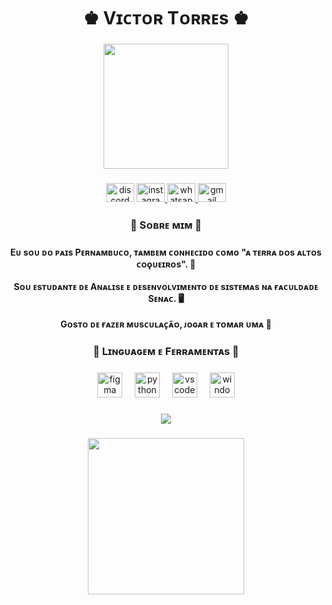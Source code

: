 <h1 align="center">♚ Vɪᴄᴛᴏʀ Tᴏʀʀᴇs ♚</h1>

###

<div align="center">
  <img height="200" src="https://user-images.githubusercontent.com/74038190/212284119-fbfd994d-8c2a-4a07-a75f-84e513833c1c.gif"  />
</div>

###

<div align="center">
  <img src="https://raw.githubusercontent.com/maurodesouza/profile-readme-generator/master/src/assets/icons/social/discord/default.svg" width="45" height="30" alt="discord logo"  />
  <a href="https://www.instagram.com/victorres.21/" target="_blank">
    <img src="https://raw.githubusercontent.com/maurodesouza/profile-readme-generator/master/src/assets/icons/social/instagram/default.svg" width="45" height="30" alt="instagram logo"  />
  <a href="https://wa.me/qr/TXP27NAOLXTBO1" target="_blank">
    <img src="https://raw.githubusercontent.com/maurodesouza/profile-readme-generator/master/src/assets/icons/social/whatsapp/default.svg" width="45" height="30" alt="whatsapp logo"  />
  <a href="qb.torres.vt@gmail.com" target="_blank">
    <img src="https://raw.githubusercontent.com/maurodesouza/profile-readme-generator/master/src/assets/icons/social/gmail/default.svg" width="45" height="30" alt="gmail logo"  />
  </a>
</div>

###

<h3 align="center">👀 Sᴏʙʀᴇ ᴍɪᴍ 👀</h3>

###

<h4 align="center">Eᴜ sᴏᴜ ᴅᴏ ᴘᴀɪs Pᴇʀɴᴀᴍʙᴜᴄᴏ, ᴛᴀᴍʙᴇᴍ ᴄᴏɴʜᴇᴄɪᴅᴏ ᴄᴏᴍᴏ "ᴀ ᴛᴇʀʀᴀ ᴅᴏs ᴀʟᴛᴏs ᴄᴏǫᴜᴇɪʀᴏs". 🌴<br><br>Sᴏᴜ ᴇsᴛᴜᴅᴀɴᴛᴇ ᴅᴇ Aɴᴀʟɪsᴇ ᴇ ᴅᴇsᴇɴᴠᴏʟᴠɪᴍᴇɴᴛᴏ ᴅᴇ sɪsᴛᴇᴍᴀs ɴᴀ ғᴀᴄᴜʟᴅᴀᴅᴇ Sᴇɴᴀᴄ. 🖥<br><br> Gᴏsᴛᴏ ᴅᴇ ғᴀᴢᴇʀ ᴍᴜsᴄᴜʟᴀᴄ̧ᴀ̃ᴏ, ᴊᴏɢᴀʀ ᴇ ᴛᴏᴍᴀʀ ᴜᴍᴀ 🍺</h4>

###

<h3 align="center">🌟 Lɪɴɢᴜᴀɢᴇᴍ ᴇ Fᴇʀʀᴀᴍᴇɴᴛᴀs 🌟</h3>

###

<div align="center">
  <img src="https://cdn.jsdelivr.net/gh/devicons/devicon/icons/figma/figma-original.svg" height="40" alt="figma logo"  />
  <img width="12" />
  <img src="https://cdn.jsdelivr.net/gh/devicons/devicon/icons/python/python-original.svg" height="40" alt="python logo"  />
  <img width="12" />
  <img src="https://cdn.jsdelivr.net/gh/devicons/devicon/icons/vscode/vscode-original.svg" height="40" alt="vscode logo"  />
  <img width="12" />
  <img src="https://cdn.jsdelivr.net/gh/devicons/devicon/icons/windows8/windows8-original.svg" height="40" alt="windows8 logo"  />
</div>

###

<div align="center">
  <img src="https://visitor-badge.laobi.icu/badge?page_id=victorres-syst.victorres-syst&left_color=dimgrey&right_color=darkmagenta&left_text=%F0%9D%97%A9%F0%9D%97%9C%F0%9D%97%A6%F0%9D%97%9C%F0%9D%97%A7%F0%9D%97%94%F0%9D%97%A1%F0%9D%97%A7%F0%9D%97%98%F0%9D%97%A6"  />
</div>

###

<div align="center">
  <img height="250" src="https://i.imgur.com/UvOtdLp.gif"  />
</div>

###
